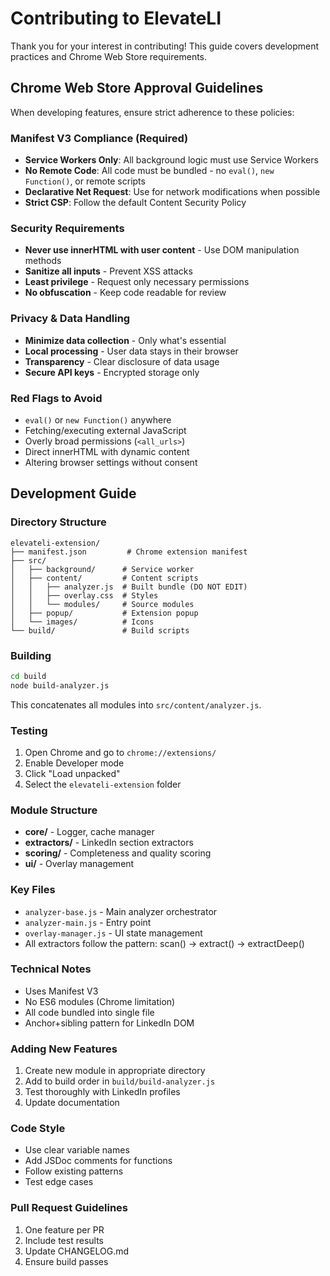 # Contributing to ElevateLI

Thank you for your interest in contributing! This guide covers development practices and Chrome Web Store requirements.

## Chrome Web Store Approval Guidelines

When developing features, ensure strict adherence to these policies:

### Manifest V3 Compliance (Required)
- **Service Workers Only**: All background logic must use Service Workers
- **No Remote Code**: All code must be bundled - no `eval()`, `new Function()`, or remote scripts
- **Declarative Net Request**: Use for network modifications when possible
- **Strict CSP**: Follow the default Content Security Policy

### Security Requirements
- **Never use innerHTML with user content** - Use DOM manipulation methods
- **Sanitize all inputs** - Prevent XSS attacks
- **Least privilege** - Request only necessary permissions
- **No obfuscation** - Keep code readable for review

### Privacy & Data Handling
- **Minimize data collection** - Only what's essential
- **Local processing** - User data stays in their browser
- **Transparency** - Clear disclosure of data usage
- **Secure API keys** - Encrypted storage only

### Red Flags to Avoid
- `eval()` or `new Function()` anywhere
- Fetching/executing external JavaScript
- Overly broad permissions (`<all_urls>`)
- Direct innerHTML with dynamic content
- Altering browser settings without consent

## Development Guide

### Directory Structure
```
elevateli-extension/
├── manifest.json         # Chrome extension manifest
├── src/
│   ├── background/      # Service worker
│   ├── content/         # Content scripts
│   │   ├── analyzer.js  # Built bundle (DO NOT EDIT)
│   │   ├── overlay.css  # Styles
│   │   └── modules/     # Source modules
│   ├── popup/           # Extension popup
│   └── images/          # Icons
└── build/               # Build scripts
```

### Building
```bash
cd build
node build-analyzer.js
```

This concatenates all modules into `src/content/analyzer.js`.

### Testing
1. Open Chrome and go to `chrome://extensions/`
2. Enable Developer mode
3. Click "Load unpacked"
4. Select the `elevateli-extension` folder

### Module Structure
- **core/** - Logger, cache manager
- **extractors/** - LinkedIn section extractors
- **scoring/** - Completeness and quality scoring
- **ui/** - Overlay management

### Key Files
- `analyzer-base.js` - Main analyzer orchestrator
- `analyzer-main.js` - Entry point
- `overlay-manager.js` - UI state management
- All extractors follow the pattern: scan() → extract() → extractDeep()

### Technical Notes
- Uses Manifest V3
- No ES6 modules (Chrome limitation)
- All code bundled into single file
- Anchor+sibling pattern for LinkedIn DOM

### Adding New Features
1. Create new module in appropriate directory
2. Add to build order in `build/build-analyzer.js`
3. Test thoroughly with LinkedIn profiles
4. Update documentation

### Code Style
- Use clear variable names
- Add JSDoc comments for functions
- Follow existing patterns
- Test edge cases

### Pull Request Guidelines
1. One feature per PR
2. Include test results
3. Update CHANGELOG.md
4. Ensure build passes